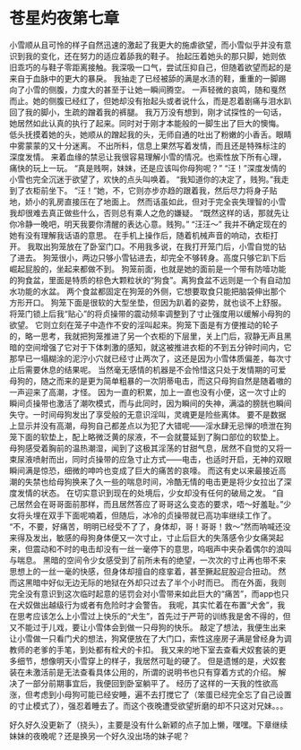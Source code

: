 # 苍星灼夜第七章

小雪顺从且可怜的样子自然迅速的激起了我更大的施虐欲望，而小雪似乎并没有意识到我的变化，还在努力的适应着舔我的鞋子。
抬起压着她头的那只脚，她则依旧乖巧的与鞋子零距离接触。我深吸一口气，尝试压抑自己，但随着欲望而起的是来自于血脉中的更大的暴戾。
我抽走了已经被舔的满是水渍的鞋，重重的一脚踢向了小雪的侧腹，力度大的甚至于让她一瞬间腾空。
一声轻微的哀鸣，随和戛然而止。她的侧腹已经红了，但她却没有抬起头或者说什么，而是忍着剧痛与泪水趴回了我的脚小，生疏的蹭着我的裤腿。
我万万没有想到，刚才试探性的一句话，她居然如此认真的执行了起来。同时对于刚才本能般的一脚生出了巨大的懊悔。
低头抚摸着她的头，她顺从的蹭起我的头，无师自通的吐出了粉嫩的小香舌。眼睛中雾蒙蒙的又十分迷离。
不出所料，信息上果然写着发情，而且还是特殊标注的深度发情。
来着血缘的禁忌让我很容易理解小雪的情况。也索性放下所有心理，痛快的玩上一玩。
“真是贱啊，妹妹，还是应该叫你母狗呢？”
“汪！”深度发情的小雪也完全沉迷于欲望了，欢快的点头叫唤着。
“我知道你的决定了，贱狗。”我走到了衣柜前坐下。
“汪！”她，不，它则亦步亦趋的跟着我，然后尽力将身子贴地，娇小的乳房直接压在了地面上。
然而话虽如此，但对于完全丧失理智的小雪我却很难去真正做些什么，否则总有乘人之危的嫌疑。
“既然这样的话，那就先让你冷静一晚吧，明天我要你清醒的表达心意。贱狗。”
“汪汪～”
我并不确定现在的她有没有理解我话语的意思。
在手机上操作后，随着机械声音的响动，衣柜打开。
我取出狗笼放在了卧室门口。不用我多说，在我打开笼门后，小雪自觉的钻了进去。
狗笼很小，两边只够小雪钻进去，却完全不够转身。高度只够它趴下后崛起屁股的，坐起来都做不到。
狗笼前面，也就是她的面前是一个带有防噎功能的狗食盆，里面是特质的棕色大颗粒状的“狗食”。离狗食盆不远则是一个有自动加水功能的水盆。
两个食盆都固定在狗笼的外侧，它想要取食只能把脑袋伸出那个方形开口。
狗笼下面是很软的大型坐垫，但因为趴着的姿势，就也谈不上舒服。
将笼门锁上后我“贴心”的将贞操带的震动频率调整到了寸止强度用以缓解小母狗的欲望。
它则立刻在笼子中造作不安的淫叫起来。狗笼下面是有方便推动的轮子的，略一思考，我就把狗笼推进了另一个衣柜的下层里，关上门后，寂静无声且黑暗的空间增强了它对于下体刺激的感知，就这被推进衣柜的不到五分钟时间内，它那早已一塌糊涂的泥泞小穴就已经寸止两次了，这还是因为小雪体质偏差，每次寸止后需要休息的结果呢。
当然毫无感情的机器是不会怜惜这只处于发情期的可爱母狗的，随之而来的是更为简单粗暴的一次阴蒂电击，而这只母狗自然是随着嗷的一声迎来了高潮，才怪。
因为一直的积累，加上一直也没有小便，这一次寸止的瞬间贞操带也激活了潮吹模式，而与此同时，因为瞬间的失神，满溢的膀胱也瞬间失守。一时间母狗发出了享受般的无意识淫叫，灵魂更是险些离体。
要不是数据上显示并没有高潮，母狗自己都差点以为犯了大错呢——淫水肆无忌惮的喷泄在狗笼下面的软垫上，配上略微泛黄的尿液，不一会就蔓延到了胸口部位的软垫上。
母狗感受着胸前的温热潮湿，闻到了这极其淫荡的甘甜气息，居然不自觉的又将一束尿液喷射而出，同时贞操带的应急寸止方式——电击，也适时开启，无神的双眼瞬间满是惊恐，细微的呻吟也变成了巨大的痛苦的哀嚎。
而这有史以来最接近高潮的失禁也给母狗换来了久一些的喘息时间，冷酷无情的电击更是将少女拉出了深度发情的状态。
在切实意识到现在的处境后，少女却没有任何的破局之发。
“自己居然会在哥哥面前那样，而且居然答应了哥哥这么变态的要求，唔～好羞耻。”少女将头埋在双手下面呢喃着，但随后，冰冷的贞操带就已高功率继续工作了。
“不，不要，好痛苦，明明已经受不了了，身体却，哥！哥哥！救～”然而呐喊还没来得及发出，敏感的母狗身体便又一次寸止，寸止后巨大的失落感令少女痛哭起来，但震动和不时的电击却没有一丝一毫停下的意思，呜咽声中夹杂着偶尔的浪叫与喘息。
黑暗的空间令少女感受到了前所未有的绝望，一次次的寸止再也带不来思想上的一丝一毫的快感，但身体却擅自的痉挛着，甚至撅起屁股迎合扭动。
然而这黑暗中好似无边无际的地狱在外却只过去了半个小时而已。
而在外面，我则完全没有意识到这次临时起意的惩罚会对小雪带来如此巨大的“痛苦”，而app也只在犬奴做出越级行为或者有危险时才会警告。
我呢，其实忙着在布置“犬舍”，我在思考应该怎么上小雪过上快乐的“犬生”，首先过于严苛的训练我是舍不得的，但又不能过于儿戏，要让小雪体会到做一只母狗的快乐。
敲定了想法，我便生出来让小雪做一只看门犬的想法，狗窝便放在了大门口，索性这座房子满是曾经身为调教师的老爹的手笔，到处都有栓犬的卡扣。
我又来的地下室去查看犬奴套装的更多细节，想像明天小雪穿上的样子，我居然可耻的硬了。
但是遗憾的是，犬奴套装在未激活前是无法查看具体公用的，所谓的说明书也只有穿着方式的介绍。
解决了一部分前期事宜后，我便回到卧室躺平了。
经历了这样的一天我的性欲高涨，但考虑到小母狗可能已经安睡，遍不去打搅它了（笨蛋已经完全忘了自己设置的寸止模式了），强忍着睡去了。而这个夜晚遭受欲望折磨的却不只这对兄妹。。。

好久好久没更新了（挠头），主要是没有什么新颖的点子加上懒，嘿嘿。下章继续妹妹的夜晚呢？还是换另一个好久没出场的妹子呢？

